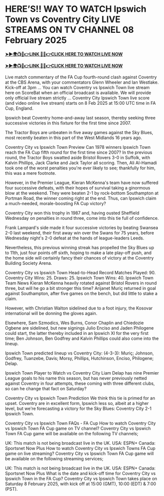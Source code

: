 # HERE’S!! WAY TO WATCH Ipswich Town vs Coventry City LIVE STREAMS ON TV CHANNEL 08 February 2025

**[➤►🌍📺📱👉LINK 🔴✅👉CLICK HERE TO WATCH LIVE NOW](https://mr-juniior.blogspot.com/2025/02/ef.html)**

**[➤►🌍📺📱👉LINK 🔴✅👉CLICK HERE TO WATCH LIVE NOW](https://mr-juniior.blogspot.com/2025/02/ef.html)**

Live match commentary of the FA Cup fourth-round clash against Coventry at the CBS Arena, with your commentators Glenn Wheeler and Ian Westlake. Kick-off at 3pm ... You can watch Coventry vs Ipswich Town live stream here on ScoreBat when an official broadcast is available. We will provide only official live stream strictly ...  Coventry City Ipswich Town live score (and video online live stream) starts on 8 Feb 2025 at 15:00 UTC time in FA Cup, England.

Ipswich beat Coventry home-and-away last season, thereby seeking three successive victories in this fixture for the first time since 2007.

The Tractor Boys are unbeaten in five away games against the Sky Blues, most recently beaten in this part of the West Midlands 16 years ago.

Coventry City vs Ipswich Town Preview
Can 1978 winners Ipswich Town reach the FA Cup fifth round for the first time since 2007? In the previous round, the Tractor Boys swatted aside Bristol Rovers 3-0 in Suffolk, with Kalvin Phillips, Jack Clarke and Jack Taylor all scoring. Then, Ali Al-Hamadi took one of the worst penalties you're ever likely to see; thankfully for him, this was a mere footnote.

However, in the Premier League, Kieran McKenna's team have now suffered four successive defeats, with their hopes of survival taking a ginormous blow at the weekend. They were beaten 2-1 by rock-bottom Southampton at Portman Road, the winner coming right at the end. Thus, can Ipswich claim a much-needed, morale-boosting FA Cup victory?

Coventry City won this trophy in 1987 and, having ousted Sheffield Wednesday on penalties in round three, come into this tie full of confidence.

Frank Lampard's side made it four successive victories by beating Swansea 2-0 last weekend, their first away win over the Swans for 75 years, before Wednesday night's 2-0 defeat at the hands of league-leaders Leeds.

Nevertheless, this previous winning streak has propelled the Sky Blues up to 11th, just four points off sixth, hoping to make a late play-off push, and the home side will certainly fancy their chances of victory at the Coventry Building Society Arena.

Coventry City vs Ipswich Town Head-to-Head Record
Matches Played: 90.
Coventry City Wins: 25. Draws: 25. Ipswich Town Wins: 40.
Ipswich Town Team News
Kieran McKenna heavily rotated against Bristol Rovers in round three, but will he go a bit stronger this time? Arijanet Muriç returned in goal against Southampton, after five games on the bench, but did little to stake a claim.

However, with Christian Walton sidelined due to a foot injury, the Kosovar international will be donning the gloves again.

Elsewhere, Sam Szmodics, Wes Burns, Conor Chaplin and Chiedozie Ogbene are sidelined, but new signings Julio Enciso and Jaden Philogene could start, the latter thereby included in an Ipswich XI for the very first time; Ben Johnson, Ben Godfrey and Kalvin Phillips could also come into the lineup.

Ipswich Town predicted lineup vs Coventry City: (4-3-3): Muriç; Johnson, Godfrey, Tuanzebe, Davis; Morsy, Phillips, Hutchinson, Enciso, Philogene; Delap.

Ipswich Town Player to Watch vs Coventry City
Liam Delap has nine Premier League goals to his name this season, but has never previously netted against Coventry in four attempts, these coming with three different clubs, so can he change that fact on Saturday?

Coventry City vs Ipswich Town Prediction
We think this tie is primed for an upset. Coventry are in excellent form, Ipswich less so, albeit at a higher level, but we're forecasting a victory for the Sky Blues: Coventry City 2-1 Ipswich Town.

Coventry City vs Ipswich Town FAQs - FA Cup
How to watch Coventry City vs Ipswich Town FA Cup game on TV channel?
Coventry City vs Ipswich Town FA Cup game will be available on the following TV channels;

UK: This match is not being broadcast live in the UK.
USA: ESPN+
Canada: Sportsnet Now Plus
How to watch Coventry City vs Ipswich Towns FA Cup game on live streaming?
Coventry City vs Ipswich Town FA Cup game will be available on the following streaming services;

UK: This match is not being broadcast live in the UK.
USA: ESPN+
Canada: Sportsnet Now Plus
What is the date and kick-off time for Coventry City vs Ipswich Town in the FA Cup?
Coventry City vs Ipswich Town takes place on Saturday 8 February 2025, with kick off at 15:00 (GMT), 10:00 (EDT) & 7:00 (PST).
